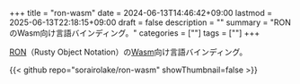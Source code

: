 +++
title = "ron-wasm"
date = 2024-06-13T14:46:42+09:00
lastmod = 2025-06-13T22:18:15+09:00
draft = false
description = ""
summary = "RONのWasm向け言語バインディング。"
categories = [""]
tags = [""]
+++

[RON](https://github.com/ron-rs/ron)（Rusty Object Notation）の[Wasm](https://webassembly.org/)向け言語バインディング。

{{< github repo="sorairolake/ron-wasm" showThumbnail=false >}}
